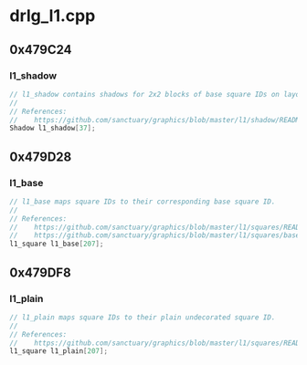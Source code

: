 # drlg_l1.cpp

## 0x479C24

### l1_shadow

```c
// l1_shadow contains shadows for 2x2 blocks of base square IDs on layout 1.
//
// References:
//    https://github.com/sanctuary/graphics/blob/master/l1/shadow/README.md
Shadow l1_shadow[37];
```

## 0x479D28

### l1_base

```c
// l1_base maps square IDs to their corresponding base square ID.
//
// References:
//    https://github.com/sanctuary/graphics/blob/master/l1/squares/README.md
//    https://github.com/sanctuary/graphics/blob/master/l1/squares/base.md
l1_square l1_base[207];
```

## 0x479DF8

### l1_plain

```c
// l1_plain maps square IDs to their plain undecorated square ID.
//
// References:
//    https://github.com/sanctuary/graphics/blob/master/l1/squares/README.md
l1_square l1_plain[207];
```
